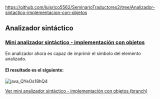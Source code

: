 https://github.com/luisrico5562/SeminarioTraductores2/tree/Analizador-sintactico-implementacion-con-objetos


## Analizador sintáctico
### [Mini analizador sintáctico - implementación con objetos](https://github.com/luisrico5562/SeminarioTraductores2/tree/Analizador-sintactico-implementacion-con-objetos)
En analizador ahora es capaz de imprimir el símbolo del elemento analizado.

#### El resultado es el siguiente:
![java_QYeOs18hQ4](https://github.com/luisrico5562/SeminarioTraductores2/assets/127691671/f91bd0cd-e750-4117-a297-61a8fcbec72d)


[Ver mini analizador sintáctico - implementación con objetos (branch)](https://github.com/luisrico5562/SeminarioTraductores2/tree/Analizador-sintactico-implementacion-con-objetos)

